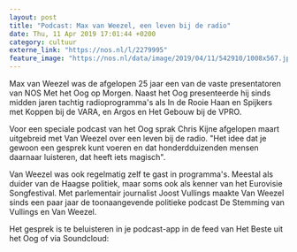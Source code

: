 ```yaml
---
layout: post
title: "Podcast: Max van Weezel, een leven bij de radio"
date: Thu, 11 Apr 2019 17:01:44 +0200
category: cultuur
externe_link: "https://nos.nl/l/2279995"
feature_image: "https://nos.nl/data/image/2019/04/11/542910/1008x567.jpg"
---
```


<p>Max van Weezel was de afgelopen 25 jaar een van de vaste presentatoren van NOS Met het Oog op Morgen. Naast het Oog presenteerde hij sinds midden jaren tachtig radioprogramma's als In de Rooie Haan en Spijkers met Koppen bij de VARA, en Argos en Het Gebouw bij de VPRO.</p>
<p>Voor een speciale podcast van het Oog sprak Chris Kijne afgelopen maart uitgebreid met Van Weezel over een leven bij de radio. "Het idee dat je gewoon een gesprek kunt voeren en dat honderdduizenden mensen daarnaar luisteren, dat heeft iets magisch".</p>
<p>Van Weezel was ook regelmatig zelf te gast in programma's. Meestal als duider van de Haagse politiek, maar soms ook als kenner van het Eurovisie Songfestival. Met parlementair journalist Joost Vullings maakte Van Weezel sinds een paar jaar de toonaangevende politieke podcast De Stemming van Vullings en Van Weezel.</p>
<p>Het gesprek is te beluisteren in je podcast-app in de feed van Het Beste uit het Oog of via Soundcloud:</p>
